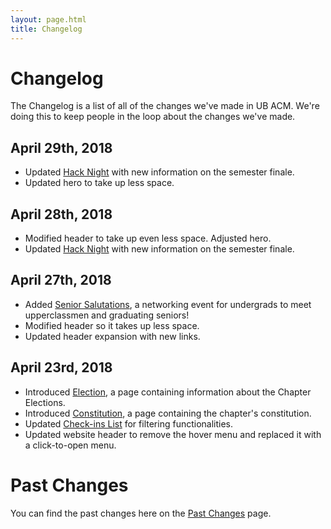 ```yaml
---
layout: page.html
title: Changelog
---
```


# Changelog
The Changelog is a list of all of the changes we've made in UB ACM. We're doing this to keep people in the loop about the changes we've made.

## April 29th, 2018
* Updated [Hack Night](/hack) with new information on the semester finale.
* Updated hero to take up less space.

## April 28th, 2018
* Modified header to take up even less space. Adjusted hero.
* Updated [Hack Night](/hack) with new information on the semester finale.

## April 27th, 2018
* Added [Senior Salutations](/senior), a networking event for undergrads to meet upperclassmen and graduating seniors!
* Modified header so it takes up less space.
* Updated header expansion with new links.

## April 23rd, 2018
* Introduced [Election](/election), a page containing information about the Chapter Elections.
* Introduced [Constitution](/constitution), a page containing the chapter's constitution.
* Updated [Check-ins List](/checkins/list) for filtering functionalities.
* Updated website header to remove the hover menu and replaced it with a click-to-open menu.

# Past Changes
You can find the past changes here on the [Past Changes](/log/past) page.